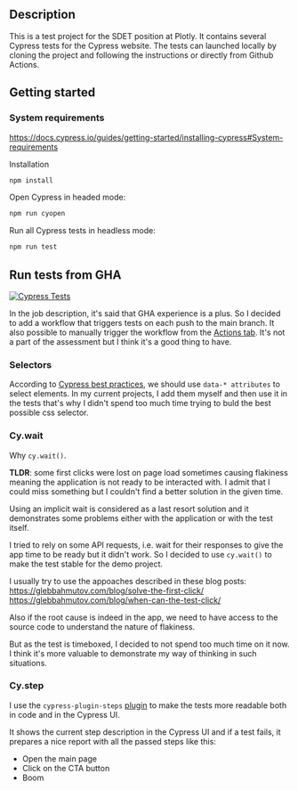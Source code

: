 ## Description
This is a test project for the SDET position at Plotly. It contains several Cypress tests for the Cypress website. The tests can launched locally by cloning the project and following the instructions or directly from Github Actions.

## Getting started
### System requirements
https://docs.cypress.io/guides/getting-started/installing-cypress#System-requirements

Installation
```bash
npm install
```
Open Cypress in headed mode:

```bash
npm run cyopen
```

Run all Cypress tests in headless mode:
```bash
npm run test
```

## Run tests from GHA
[![Cypress Tests](https://github.com/svidersky/plotly/actions/workflows/e2e-tests.yaml/badge.svg)](https://github.com/svidersky/plotly/actions/workflows/e2e-tests.yaml)

In the job description, it's said that GHA experience is a plus. So I decided to add a workflow that triggers tests on each push to the main branch. It also possible to manually trigger the workflow from the [Actions tab](https://github.com/svidersky/plotly/actions/).
It's not a part of the assessment but I think it's a good thing to have.

### Selectors
According to [Cypress best practices](https://docs.cypress.io/guides/references/best-practices#Selecting-Elements), we should use `data-* attributes` to select elements.
In my current projects, I add them myself and then use it in the tests that's why I didn't spend too much time trying to buld the best possible css selector.

### Cy.wait
Why `cy.wait()`. 

**TLDR**: some first clicks were lost on page load sometimes causing flakiness meaning the application is not ready to be interacted with. I admit that I could miss something but I couldn't find a better solution in the given time.

Using an implicit wait is considered as a last resort solution and it demonstrates some problems either with the application or with the test itself.

I tried to rely on some API requests, i.e. wait for their responses to give the app time to be ready but it didn't work. So I decided to use `cy.wait()` to make the test stable for the demo project.

I usually try to use the appoaches described in these blog posts:
https://glebbahmutov.com/blog/solve-the-first-click/
https://glebbahmutov.com/blog/when-can-the-test-click/

Also if the root cause is indeed in the app, we need to have access to the source code to understand the nature of flakiness.

But as the test is timeboxed, I decided to not spend too much time on it now. I think it's more valuable to demonstrate my way of thinking in such situations.

### Cy.step
I use the `cypress-plugin-steps` [plugin](https://github.com/filiphric/cypress-plugin-steps) to make the tests more readable both in code and in the Cypress UI.

It shows the current step description in the Cypress UI and if a test fails, it prepares a nice report with all the passed steps like this:
- Open the main page
- Click on the CTA button
- Boom
